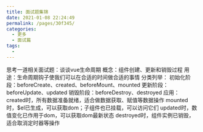 ```yaml
---
title: 面试题集锦
date: 2021-01-08 22:24:49
permalink: /pages/30f345/
categories:
  - 更多
  - 面试篇
tags:
  - 
---
```



思考一道相关面试题：谈谈vue生命周期
概念：组件创建、更新和销毁过程
用途：生命周期钩子使我们可以在合适的时间做合适的事情
分类列举：
初始化阶段：beforeCreate、created、beforeMount、mounted
更新阶段：beforeUpdate、updated
销毁阶段：beforeDestroy、destroyed
应用：
created时，所有数据准备就绪，适合做数据获取、赋值等数据操作
mounted时，$el已生成，可以获取dom；子组件也已挂载，可以访问它们
updated时，数值变化已作用于dom，可以获取dom最新状态
destroyed时，组件实例已销毁，适合取消定时器等操作